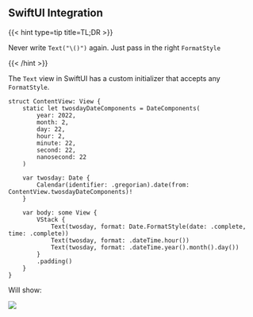 ---
---
## SwiftUI Integration

{{< hint type=tip title=TL;DR >}}

Never write `Text("\()")` again. Just pass in the right `FormatStyle`

{{< /hint >}}

The `Text` view in SwiftUI has a custom initializer that accepts any `FormatStyle`.

<pre class="splash"><code><span class="keyword">struct</span> ContentView: <span class="type">View</span> {
    <span class="keyword">static let</span> twosdayDateComponents = <span class="type">DateComponents</span>(
        year: <span class="number">2022</span>,
        month: <span class="number">2</span>,
        day: <span class="number">22</span>,
        hour: <span class="number">2</span>,
        minute: <span class="number">22</span>,
        second: <span class="number">22</span>,
        nanosecond: <span class="number">22</span>
    )

    <span class="keyword">var</span> twosday: <span class="type">Date</span> {
        <span class="type">Calendar</span>(identifier: .<span class="dotAccess">gregorian</span>).<span class="call">date</span>(from: <span class="type">ContentView</span>.<span class="property">twosdayDateComponents</span>)!
    }

    <span class="keyword">var</span> body: <span class="keyword">some</span> <span class="type">View</span> {
        <span class="type">VStack</span> {
            <span class="type">Text</span>(twosday, format: <span class="type">Date</span>.<span class="type">FormatStyle</span>(date: .<span class="dotAccess">complete</span>, time: .<span class="dotAccess">complete</span>))
            <span class="type">Text</span>(twosday, format: .<span class="dotAccess">dateTime</span>.<span class="call">hour</span>())
            <span class="type">Text</span>(twosday, format: .<span class="dotAccess">dateTime</span>.<span class="call">year</span>().<span class="call">month</span>().<span class="call">day</span>())
        }
        .<span class="call">padding</span>()
    }
}</code></pre>

Will show:

![](/images/text-date-formatter.png)
